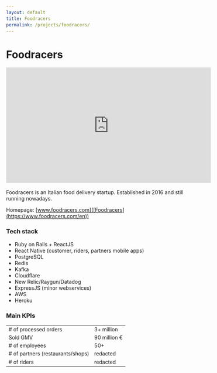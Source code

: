 ```yaml
---
layout: default
title: Foodracers
permalink: /projects/foodracers/
---
```


# Foodracers

<iframe width="560" height="315" src="https://www.youtube.com/embed/O0VHsG-CIX0?si=EyMtVczjYN4WFbkw" title="YouTube video player" frameborder="0" allow="accelerometer; autoplay; clipboard-write; encrypted-media; gyroscope; picture-in-picture; web-share" referrerpolicy="strict-origin-when-cross-origin" allowfullscreen></iframe>

[//]: # (<div>)

[//]: # (    <img src="/assets/projects/foodracers/foodracers.png" alt="Foodracers logo" width="200"/>)

[//]: # (</div>)

Foodracers is an Italian food delivery startup. Established in 2016 and still running nowadays.

Homepage: [www.foodracers.com]([Foodracers](https://www.foodracers.com/en))

### Tech stack
- Ruby on Rails + ReactJS
- React Native (customer, riders, partners mobile apps)
- PostgreSQL
- Redis
- Kafka
- Cloudflare
- New Relic/Raygun/Datadog
- ExpressJS (minor webservices)
- AWS
- Heroku

### Main KPIs

|                                   |              |
|-----------------------------------|--------------|
| # of processed orders             | 3+ million   |
| Sold GMV                          | 90 million € |
| # of employees                    | 50+          |
| # of partners (restaurants/shops) | redacted     |
| # of riders                       | redacted     |

